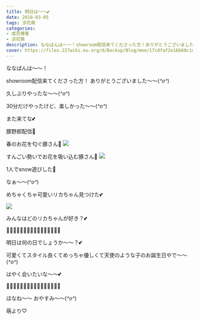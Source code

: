 ```yaml
---
title: 明日は〜〜💕
date: 2018-03-05
tags: 涼花萌
categories: 
- 成员博客
- 涼花萌
description: ななばんは〜〜！showroom配信来てくださった方！ありがとうございました〜〜(*^o^*)久しぶりやったな〜〜(*^o^*)30分だけやったけど、楽しかった〜〜(*^o^*)ま...
cover: https://files.227wiki.eu.org/d/Backup/Blog/moe/17cdfaf2e16b60c1d5ad376c0240e.jpg 
---
```







ななばんは〜〜！




showroom配信来てくださった方！
ありがとうございました〜〜(*^o^*)





久しぶりやったな〜〜(*^o^*)


30分だけやったけど、楽しかった〜〜(*^o^*)



また来てな💕





豚野郎配信🐷






春のお花を匂ぐ豚さん🐷
![](https://files.227wiki.eu.org/d/Backup/Blog/moe/17cdfaf2e16b60c1d5ad376c0240e.jpg)












すんごい勢いでお花を吸い込む豚さん🐷
![](https://files.227wiki.eu.org/d/Backup/Blog/moe/17cdfaf2e16b60c1d5ad376c0240e-01.png)










1人でsnow遊びした🐷

















なぁ〜〜(*^o^*)




めちゃくちゃ可愛いリカちゃん見つけた💕




![](https://files.227wiki.eu.org/d/Backup/Blog/moe/17cdfaf2e16b60c1d5ad376c0240e-02.jpg)






みんなはどのリカちゃんが好き？💕












🎂💝🎂💝🎂💝🎂💝🎂💝🎂💝🎂💝🎂💝



明日は何の日でしょうか〜〜？💕



可愛くてスタイル良くてめっちゃ優しくて天使のような子のお誕生日やで〜〜(*^o^*)





はやく会いたいな〜〜💕



🎂💝🎂💝🎂💝🎂💝🎂💝🎂💝🎂💝🎂💝






ほなね〜〜
おやすみ〜〜(*^o^*)





萌より♡


